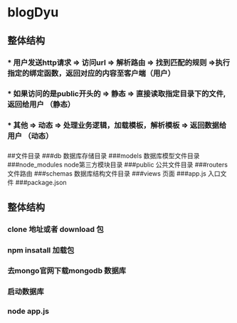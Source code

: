 # blogDyu
##    整体结构
###   *  用户发送http请求 => 访问url => 解析路由 => 找到匹配的规则 =>执行指定的绑定函数，返回对应的内容至客户端（用户）
###   *  如果访问的是public开头的 => 静态 => 直接读取指定目录下的文件,返回给用户     （静态）
###   *  其他 => 动态 => 处理业务逻辑，加载模板，解析模板 => 返回数据给用户          （动态）
###   




##文件目录
###db             数据库存储目录
###models         数据库模型文件目录
###node_modules   node第三方模块目录
###public         公共文件目录
###routers        文件路由
###schemas        数据库结构文件目录
###views          页面
###app.js         入口文件
###package.json        

##    整体结构
###  clone 地址或者 download 包 
###  npm insatall 加载包 
###  去mongo官网下载mongodb 数据库 
###  启动数据库 
###  node app.js





